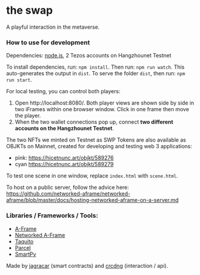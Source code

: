 # the swap

A playful interaction in the metaverse.

### How to use for development

Dependencies: [node.js](https://nodejs.org/en/), 2 Tezos accounts on Hangzhounet Testnet

To install dependencies, run: `npm install`.
Then run: `npm run watch`. This auto-generates the output in `dist`.
To serve the folder `dist`, then run: `npm run start`. 

For local testing, you can control both players:

1. Open http://localhost:8080/. Both player views are shown side by side in two iFrames within one browser window. Click in one frame then move the player. 
2. When the two wallet connections pop up, connect **two different accounts on the Hangzhounet Testnet**.

The two NFTs we minted on Testnet as SWP Tokens are also available as OBJKTs on Mainnet, created for developing and testing web 3 applications: 

* pink: https://hicetnunc.art/objkt/589276
* cyan https://hicetnunc.art/objkt/589279 

To test one scene in one window, replace `index.html` with `scene.html`.

To host on a public server, follow the advice here: 
https://github.com/networked-aframe/networked-aframe/blob/master/docs/hosting-networked-aframe-on-a-server.md

### Libraries / Frameworks / Tools: 

* [A-Frame](https://aframe.io/)
* [Networked A-Frame](https://github.com/networked-aframe/networked-aframe)
* [Taquito](https://tezostaquito.io/)
* [Parcel](https://parceljs.org/)
* [SmartPy](https://smartpy.io/)

Made by [jagracar](https://twitter.com/jagracar) (smart contracts) and [crcdng](https://twitter.com/crcdng) (interaction / api).
